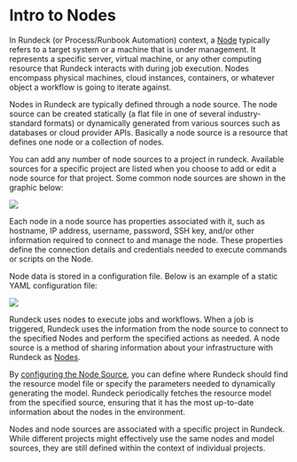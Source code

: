 # Intro to Nodes

In Rundeck (or Process/Runbook Automation) context, a [Node](/manual/05-nodes.html#overview) typically refers to a target system or a machine that is under management. It represents a specific server, virtual machine, or any other computing resource that Rundeck interacts with during job execution. Nodes encompass physical machines, cloud instances, containers, or whatever object a workflow is going to iterate against.

Nodes in Rundeck are typically defined through a node source.  The node source can be created statically (a flat file in one of several industry-standard formats) or dynamically generated from various sources such as databases or cloud provider APIs. Basically a node source is a resource that defines one node or a collection of nodes.

You can add any number of node sources to a project in rundeck.   Available sources for a specific project are listed when you choose to add or edit a node source for that project.
Some common node sources are shown in the graphic below:

![](~@assets/img/nodes-1.png)

Each node in a node source has properties associated with it, such as hostname, IP address, username, password, SSH key, and/or other information required to connect to  and manage the node. These properties define the connection details and credentials needed to execute commands or scripts on the Node.  

Node data is stored in a configuration file.    Below is an example of a static YAML configuration file:

![](~@assets/img/nodes-2.png)

Rundeck uses nodes to execute jobs and workflows. When a job is triggered, Rundeck uses the information from the node source to connect to the specified Nodes and perform the specified actions as needed.  A node source is a method of sharing  information about your infrastructure with Rundeck as [Nodes](/manual/05-nodes.html#overview).

By [configuring the Node Source](/manual/projects/resource-model-sources/#adding-nodes-to-a-project), you can define where Rundeck should find the resource model file or specify the parameters needed to dynamically generating the model. Rundeck periodically fetches the resource model from the specified source, ensuring that it has the most up-to-date information about the nodes in the environment.

Nodes and node sources are associated with a specific project in Rundeck. While different projects might effectively use the same nodes and model sources, they are still defined within the context of individual projects.